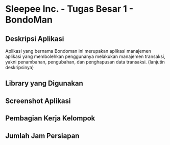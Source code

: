 # Sleepee Inc. - Tugas Besar 1 - BondoMan


## Deskripsi Aplikasi

Aplikasi yang bernama Bondoman ini merupakan aplikasi manajemen aplikasi yang membolehkan penggunanya melakukan manajemen transaksi, yakni penambahan, pengubahan, dan penghapusan data transaksi. (lanjutin deskripsinya)

## Library yang Digunakan

## Screenshot Aplikasi

## Pembagian Kerja Kelompok

## Jumlah Jam Persiapan